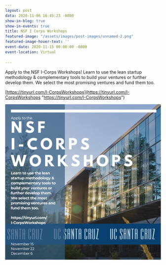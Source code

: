 ```yaml
---
layout: post
data: 2020-11-06 16:45:23 -0800
show-in-blog: true
show-in-events: true
title: NSF I Corps Workshops
featured-image: "/assets/images/post-images/unnamed-2.png"
featured-image-hover-text: ''
event-date: 2020-11-15 00:00:00 -0800
event-location: Virtual

---
```

Apply to the NSF I-Corps Workshops! Learn to use the lean startup methodology & complementary tools to build your ventures or further develop them. We select the most promising ventures and fund them too.

[https://tinyurl.com/I-CorpsWorkshops](https://tinyurl.com/I-CorpsWorkshops "https://tinyurl.com/I-CorpsWorkshops")

![](/assets/images/post-images/unnamed-1.png)